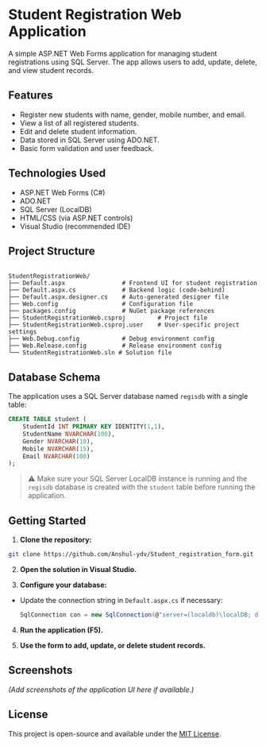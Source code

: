 # Student Registration Web Application

A simple ASP.NET Web Forms application for managing student registrations using SQL Server. The app allows users to add, update, delete, and view student records.

## Features

- Register new students with name, gender, mobile number, and email.
- View a list of all registered students.
- Edit and delete student information.
- Data stored in SQL Server using ADO.NET.
- Basic form validation and user feedback.

## Technologies Used

- ASP.NET Web Forms (C#)
- ADO.NET
- SQL Server (LocalDB)
- HTML/CSS (via ASP.NET controls)
- Visual Studio (recommended IDE)

## Project Structure

```

StudentRegistrationWeb/
├── Default.aspx                # Frontend UI for student registration
├── Default.aspx.cs             # Backend logic (code-behind)
├── Default.aspx.designer.cs    # Auto-generated designer file
├── Web.config                  # Configuration file
├── packages.config             # NuGet package references
├── StudentRegistrationWeb.csproj         # Project file
├── StudentRegistrationWeb.csproj.user    # User-specific project settings
├── Web.Debug.config            # Debug environment config
├── Web.Release.config          # Release environment config
└── StudentRegistrationWeb.sln # Solution file

````

## Database Schema

The application uses a SQL Server database named `regisdb` with a single table:

```sql
CREATE TABLE student (
    StudentId INT PRIMARY KEY IDENTITY(1,1),
    StudentName NVARCHAR(100),
    Gender NVARCHAR(10),
    Mobile NVARCHAR(15),
    Email NVARCHAR(100)
);
````

> ⚠️ Make sure your SQL Server LocalDB instance is running and the `regisdb` database is created with the `student` table before running the application.

## Getting Started

1. **Clone the repository:**

```bash
git clone https://github.com/Anshul-ydv/Student_registration_form.git
```

2. **Open the solution in Visual Studio.**

3. **Configure your database:**

* Update the connection string in `Default.aspx.cs` if necessary:

  ```csharp
  SqlConnection con = new SqlConnection(@"server=(localdb)\localDB; database=regisdb; Integrated Security=True;");
  ```

4. **Run the application (F5).**

5. **Use the form to add, update, or delete student records.**

## Screenshots

*(Add screenshots of the application UI here if available.)*

## License

This project is open-source and available under the [MIT License](LICENSE).

```
